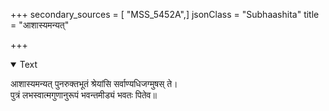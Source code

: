 +++
secondary_sources = [ "MSS_5452A",]
jsonClass = "Subhaashita"
title = "आशास्यमन्यत्"

+++

<details open><summary>Text</summary>

आशास्यमन्यत् पुनरुक्तभूतं श्रेयांसि सर्वाण्यधिजग्मुषस् ते।  
पुत्रं लभस्वात्मगुणानुरूपं भवन्तमीड्यं भवतः पितेव॥
</details>
